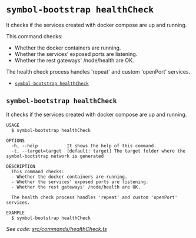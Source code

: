 `symbol-bootstrap healthCheck`
==============================

It checks if the services created with docker compose are up and running.

This command checks:
- Whether the docker containers are running.
- Whether the services' exposed ports are listening.
- Whether the rest gateways' /node/health are OK.

The health check process handles 'repeat' and custom 'openPort' services.

* [`symbol-bootstrap healthCheck`](#symbol-bootstrap-healthcheck)

## `symbol-bootstrap healthCheck`

It checks if the services created with docker compose are up and running.

```
USAGE
  $ symbol-bootstrap healthCheck

OPTIONS
  -h, --help           It shows the help of this command.
  -t, --target=target  [default: target] The target folder where the symbol-bootstrap network is generated

DESCRIPTION
  This command checks:
  - Whether the docker containers are running.
  - Whether the services' exposed ports are listening.
  - Whether the rest gateways' /node/health are OK.

  The health check process handles 'repeat' and custom 'openPort' services.

EXAMPLE
  $ symbol-bootstrap healthCheck
```

_See code: [src/commands/healthCheck.ts](https://github.com/nemtech/symbol-bootstrap/blob/v0.4.0/src/commands/healthCheck.ts)_
